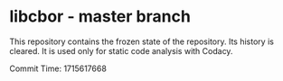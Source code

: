 # libcbor - master branch

This repository contains the frozen state of the repository.
Its history is cleared. It is used only for static code
analysis with Codacy.

Commit Time: 1715617668